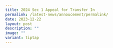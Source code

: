 ```yaml
---
title: 2024 Sec 1 Appeal for Transfer In
permalink: /latest-news/annoucement/permalink/
date: 2023-12-22
layout: post
description: ""
image: ""
variant: tiptap
---
```

